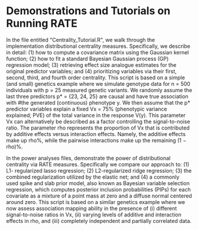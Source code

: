 # Demonstrations and Tutorials on Running RATE
In the file entitled "Centrality_Tutorial.R", we walk through the implementation distributional centrality measures. Specifically, we describe in detail: (1) how to compute a covariance matrix using the Gaussian kernel function; (2) how to fit a standard Bayesian Gaussian process (GP) regression model; (3) retrieving effect size analogue estimates for the original predictor variables; and (4) prioritizing variables via their first, second, third, and fourth order centrality. This script is based on a simple (and small) genetics example where we simulate genotype data for n = 500 individuals with p = 25 measured genetic variants. We randomly assume the last three predictors p* = {23, 24, 25} are causal and have true association with #the generated (continuous) phenotype y. We then assume that the p* predictor variables explain a fixed Vx = 75% (phenotypic variance explained; PVE) of the total variance in the response V(y). This parameter Vx can alternatively be described as a factor controlling the signal-to-noise ratio. The parameter rho represents the proportion of Vx that is contributed by additive effects versus interaction effects. Namely, the additive effects make up rho%, while the pairwise interactions make up the remaining (1 − rho)%.

In the power analyses files, demonstrate the power of distributional centrality via RATE measures. Specifically we compare our approach to: (1) L1- regularized lasso regression; (2) L2-regularized ridge regression; (3) the combined regularization utilized by the elastic net; and (4) a commonly used spike and slab prior model, also known as Bayesian variable selection regression, which computes posterior inclusion probabilities (PIPs) for each covariate as a mixture of a point mass at zero and a diffuse normal centered around zero. This script is based on a similar genetics example where we now assess association mapping ability in the presence of (i) different signal-to-noise ratios in Vx, (ii) varying levels of additive and interaction effects in rho, and (iii) completely independent and partially correlated data.
